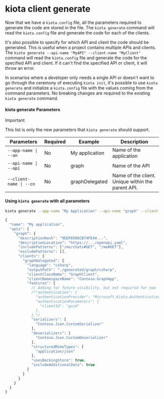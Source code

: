 # kiota client generate

Now that we have a `kiota.config` file, all the parameters required to generate the code are stored in the file. The `kiota generate` command will read the `kiota.config` file and generate the code for each of the clients. 

It's also possible to specify for which API and client the code should be generated. This is useful when a project contains multiple APIs and clients. The `kiota generate --api-name "MyAPI" --client-name "MyClient"` command will read the `kiota.config` file and generate the code for the specified API and client. If it can't find the specified API or client, it will throw an error.

In scenarios where a developer only needs a single API or doesn't want to go through the ceremony of executing `kiota init`, it's possible to use `kiota generate` and initialize a `kiota.config` file with the values coming from the command parameters. No breaking changes are required to the existing `kiota generate` command.

#### kiota generate Parameters

> [!IMPORTANT]
> This list is only the new parameters that `kiota generate` should support.

| Parameters | Required | Example | Description |
| -- | -- | -- | -- |
| `--app-name \| --an` | No | My application | Name of the application |
| `--api-name \| --api` | No | graph | Name of the API |
| `--client-name \| --cn` | No | graphDelegated | Name of the client. Unique within the parent API. |

#### Using `kiota generate` with all parameters

```bash
kiota generate --app-name "My Application" --api-name "graph" --client-name "graphDelegated" --openapi "https://raw.githubusercontent.com/microsoftgraph/msgraph-metadata/master/openapi/v1.0/openapi.yaml" --include-path "/me/chats#GET" --include-path "/me#GET" --language csharp --class-name "GraphClient" --namespace-name "Contoso.GraphApp" --backing-store --exclude-backward-compatible --serializer "Contoso.Json.CustomSerializer" --deserializer "Contoso.Json.CustomDeserializer" -structured-mime-types "application/json" --output "./generated/graph/csharp"
```

```javascript
{
  "name": "My application",
  "apis": {
    "graph": {
      "descriptionHash": "9EDF8506CB74FE44...",
      "descriptionLocation": "https://.../openapi.yaml",
      "includePatterns": ["/me/chats#GET", "/me#GET"],
      "excludePatterns": [],
      "clients": {
        "graphDelegated": {
          "language": "csharp",
          "outputPath": "./generated/graph/csharp",
          "clientClassName": "GraphClient",
          "clientNamespaceName": "Contoso.GraphApp",
          "features": {
            // Adding for future visibility, but not required for now
            /*"authentication": {
              "authenticationProvider": "Microsoft.Kiota.Authentication.AzureAuthProvider",
              "authenticationParameters": {
                "clientId": "guid"
              },
            },*/
            "serializers": [
              "Contoso.Json.CustomSerializer"
            ],
            "deserializers": [
              "Contoso.Json.CustomDeserializer"
            ],
            "structuredMimeTypes": [
              "application/json"
            ],
            "usesBackingStore": true,
            "includeAdditionalData": true
          }
        }
      }
    }
  }
}
```